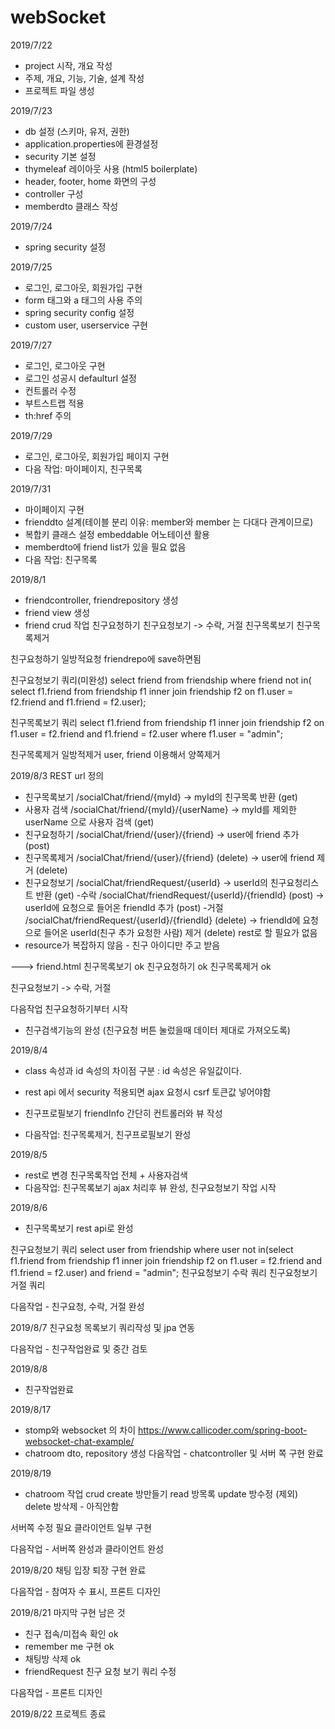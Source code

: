# webSocket
2019/7/22
- project 시작, 개요 작성
- 주제, 개요, 기능, 기술, 설계 작성
- 프로젝트 파일 생성

2019/7/23
- db 설정 (스키마, 유저, 권한)
- application.properties에 환경설정
- security 기본 설정
- thymeleaf 레이아웃 사용 (html5 boilerplate)
- header, footer, home 화면의 구성
- controller 구성
- memberdto 클래스 작성

2019/7/24
- spring security 설정

2019/7/25
- 로그인, 로그아웃, 회원가입 구현
- form 태그와 a 태그의 사용 주의
- spring security config 설정
- custom user, userservice 구현

2019/7/27
- 로그인, 로그아웃 구현
- 로그인 성공시 defaulturl 설정
- 컨트롤러 수정
- 부트스트랩 적용
- th:href 주의

2019/7/29
- 로그인, 로그아웃, 회원가입 페이지 구현
- 다음 작업: 마이페이지, 친구목록

2019/7/31
- 마이페이지 구현
- frienddto 설계(테이블 분리 이유: member와 member 는 다대다 관계이므로)
- 복합키 클래스 설정 embeddable 어노테이션 활용
- memberdto에 friend list가 있을 필요 없음
- 다음 작업: 친구목록

2019/8/1
- friendcontroller, friendrepository 생성
- friend view 생성
- friend crud 작업 
친구요청하기 
친구요청보기 -> 수락, 거절
친구목록보기 
친구목록제거

친구요청하기
일방적요청 friendrepo에 save하면됨

친구요청보기 쿼리(미완성)
select friend
from friendship
where friend not in(
select f1.friend
from friendship f1 inner join friendship f2
on f1.user = f2.friend and f1.friend = f2.user);


친구목록보기 쿼리 
select f1.friend
from friendship f1 inner join friendship f2 
on f1.user = f2.friend and f1.friend = f2.user
where f1.user = "admin";

친구목록제거
일방적제거 user, friend 이용해서 양쪽제거 

2019/8/3
REST url 정의
- 친구목록보기	/socialChat/friend/{myId} -> myId의 친구목록 반환 (get)
- 사용자 검색	/socialChat/friend/{myId}/{userName} -> myId를 제외한 userName 으로 사용자 검색 (get)
- 친구요청하기 	/socialChat/friend/{user}/{friend} -> user에 friend 추가 (post)
- 친구목록제거 	/socialChat/friend/{user}/{friend} (delete) -> user에 friend 제거 (delete)
- 친구요청보기	/socialChat/friendRequest/{userId} -> userId의 친구요청리스트 반환 (get)
 -수락 		/socialChat/friendRequest/{userId}/{friendId} (post)  -> userId에 요청으로 들어온 friendId 추가 (post)
 -거절 		/socialChat/friendRequest/{userId}/{friendId} (delete) -> friendId에 요청으로 들어온 userId(친구 추가 요청한 사람) 제거 (delete)
rest로 할 필요가 없음 
- resource가 복잡하지 않음 - 친구 아이디만 주고 받음

---> friend.html 
친구목록보기 ok
친구요청하기 ok
친구목록제거 ok

친구요청보기
-> 수락, 거절

다음작업
친구요청하기부터 시작 
- 친구검색기능의 완성 (친구요청 버튼 눌렀을때 데이터 제대로 가져오도록)

2019/8/4
- class 속성과 id 속성의 차이점 구분 : id 속성은 유일값이다.
- rest api 에서 security 적용되면 ajax 요청시 csrf 토큰값 넣어야함
- 친구프로필보기 friendInfo 간단히 컨트롤러와 뷰 작성

- 다음작업: 친구목록제거, 친구프로필보기 완성

2019/8/5
- rest로 변경 친구목록작업 전체 + 사용자검색
- 다음작업: 친구목록보기 ajax 처리후 뷰 완성, 친구요청보기 작업 시작

2019/8/6
- 친구목록보기 rest api로 완성

친구요청보기 쿼리
select user
from friendship
where user not in(select f1.friend
from friendship f1 inner join friendship f2 
on f1.user = f2.friend and f1.friend = f2.user) and friend = "admin";
친구요청보기 수락 쿼리
친구요청보기 거절 쿼리

다음작업 - 친구요청, 수락, 거절 완성

2019/8/7
친구요청 목록보기 쿼리작성 및 jpa 연동

다음작업 - 친구작업완료 및 중간 검토

2019/8/8
- 친구작업완료

2019/8/17
- stomp와 websocket 의 차이
https://www.callicoder.com/spring-boot-websocket-chat-example/
- chatroom dto, repository 생성
다음작업 - chatcontroller 및 서버 쪽 구현 완료

2019/8/19
- chatroom 작업
crud
create 방만들기
read 방목록
update 방수정 (제외)
delete 방삭제 - 아직안함

서버쪽 수정 필요
클라이언트 일부 구현

다음작업 - 서버쪽 완성과 클라이언트 완성

2019/8/20
채팅 입장 퇴장 구현 완료


다음작업 - 참여자 수 표시, 프론트 디자인

2019/8/21
마지막 구현 남은 것
- 친구 접속/미접속 확인 ok
- remember me 구현 ok
- 채팅방 삭제 ok
- friendRequest 친구 요청 보기 쿼리 수정

다음작업 - 프론트 디자인

2019/8/22
프로젝트 종료
